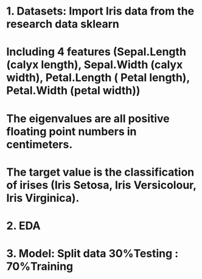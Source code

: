 # 1. Datasets: Import Iris data from the research data sklearn
# Including 4 features (Sepal.Length (calyx length), Sepal.Width (calyx width), Petal.Length ( Petal length), Petal.Width (petal width))
# The eigenvalues are all positive floating point numbers in centimeters. 
# The target value is the classification of irises (Iris Setosa, Iris Versicolour, Iris Virginica). 

# 2. EDA 

# 3. Model: Split data 30%Testing : 70%Training
